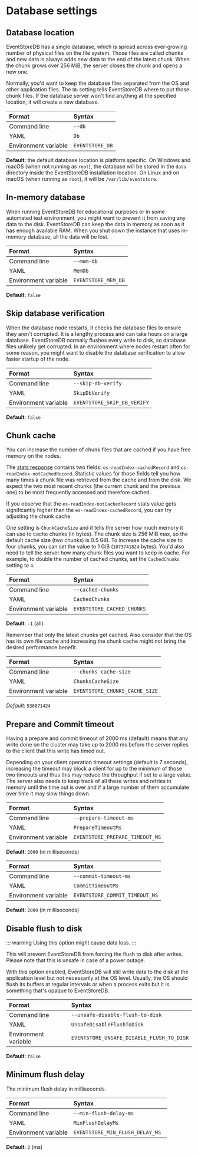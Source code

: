 # Database settings

## Database location

EventStoreDB has a single database, which is spread across ever-growing number of physical files on the file system. Those files are called chunks and new data is always adds new data to the end of the latest chunk. When the chunk grows over 256 MiB, the server closes the chunk and opens a new one.

Normally, you'd want to keep the database files separated from the OS and other application files. The `Db` setting tells EventStoreDB where to put those chunk files. If the database server won't find anything at the specified location, it will create a new database.

| Format               | Syntax |
| :------------------- | :----- |
| Command line         | `--db` |
| YAML                 | `Db` |
| Environment variable | `EVENTSTORE_DB` | 

**Default**: the default database location is platform specific. On Windows and macOS (when not running as `root`), the database will be stored in the `data` directory inside the EventStoreDB installation location. On Linux and on macOS (when running as `root`), it will be `/var/lib/eventstore`. 

## In-memory database

When running EventStoreDB for educational purposes or in some automated test environment, you might want to prevent it from saving any data to the disk. EventStoreDB can keep the data in memory as soon as it has enough available RAM. When you shut down the instance that uses in-memory database, all the data will be lost.

| Format               | Syntax |
| :------------------- | :----- |
| Command line         | `--mem-db` |
| YAML                 | `MemDb` |
| Environment variable | `EVENTSTORE_MEM_DB` | 

**Default**: `false`

## Skip database verification

When the database node restarts, it checks the database files to ensure they aren't corrupted. It is a lengthy process and can take hours on a large database. EventStoreDB normally flushes every write to disk, so database files unlikely get corrupted. In an environment where nodes restart often for some reason, you might want to disable the database verification to allow faster startup of the node.

| Format               | Syntax |
| :------------------- | :----- |
| Command line         | `--skip-db-verify` |
| YAML                 | `SkipDbVerify` |
| Environment variable | `EVENTSTORE_SKIP_DB_VERIFY` | 

**Default**: `false`

## Chunk cache

You can increase the number of chunk files that are cached if you have free memory on the nodes. 

The [stats response](../operations/diagnostics.md#stats-and-metrics) contains two fields: `es-readIndex-cachedRecord` and `es-readIndex-notCachedRecord`. Statistic values for those fields tell you how many times a chunk file was retrieved from the cache and from the disk. We expect the two most recent chunks (the current chunk and the previous one) to be most frequently accessed and therefore cached.

If you observe that the `es-readIndex-notCachedRecord` stats value gets significantly higher than the `es-readIndex-cachedRecord`, you can try adjusting the chunk cache.

One setting is `ChunkCacheSize` and it tells the server how much memory it can use to cache chunks (in bytes). The chunk size is 256 MiB max, so the default cache size (two chunks) is 0.5 GiB. To increase the cache size to four chunks, you can set the value to 1 GiB (`1073741824` bytes). You'd also need to tell the server how many chunk files you want to keep in cache. For example, to double the number of cached chunks, set the `CachedChunks` setting to `4`.

| Format               | Syntax |
| :------------------- | :----- |
| Command line         | `--cached-chunks` |
| YAML                 | `CachedChunks ` |
| Environment variable | `EVENTSTORE_CACHED_CHUNKS` | 

**Default**: `-1` (all)

Remember that only the latest chunks get cached. Also consider that the OS has its own file cache and increasing the chunk cache might not bring the desired performance benefit.

| Format               | Syntax |
| :------------------- | :----- |
| Command line         | `--chunks-cache-size` |
| YAML                 | `ChunksCacheSize ` |
| Environment variable | `EVENTSTORE_CHUNKS_CACHE_SIZE` | 

*Default*: `536871424`

## Prepare and Commit timeout

Having a prepare and commit timeout of 2000 ms (default) means that any write done on the cluster may take up to 2000 ms before the server replies to the client that this write has timed out.

Depending on your client operation timeout settings (default is 7 seconds), increasing the timeout may block a client for up to the minimum of those two timeouts and thus this may reduce the throughput if set to a large value. The server also needs to keep track of all these writes and retries in memory until the time out is over and if a large number of them accumulate over time it may slow things down.

| Format               | Syntax |
| :------------------- | :----- |
| Command line         | `--prepare-timeout-ms` |
| YAML                 | `PrepareTimeoutMs` |
| Environment variable | `EVENTSTORE_PREPARE_TIMEOUT_MS` |

**Default**: `2000` (in milliseconds)

| Format               | Syntax |
| :------------------- | :----- |
| Command line         | `--commit-timeout-ms` |
| YAML                 | `CommitTimeoutMs` |
| Environment variable | `EVENTSTORE_COMMIT_TIMEOUT_MS` |

**Default**: `2000` (in milliseconds)

## Disable flush to disk

::: warning
Using this option might cause data loss.
:::

This will prevent EventStoreDB from forcing the flush to disk after writes. Please note that this is unsafe in case of a power outage.

With this option enabled, EventStoreDB will still write data to the disk at the application level but not necessarily at the OS level. Usually, the OS should flush its buffers at regular intervals or when a process exits but it is something that's opaque to EventStoreDB.

| Format               | Syntax |
| :------------------- | :----- |
| Command line         | `--unsafe-disable-flush-to-disk` |
| YAML                 | `UnsafeDisableFlushToDisk` |
| Environment variable | `EVENTSTORE_UNSAFE_DISABLE_FLUSH_TO_DISK` | 

**Default**: `false`

## Minimum flush delay

The minimum flush delay in milliseconds.
<!-- TODO -->

| Format               | Syntax |
| :------------------- | :----- |
| Command line         | `--min-flush-delay-ms` |
| YAML                 | `MinFlushDelayMs` |
| Environment variable | `EVENTSTORE_MIN_FLUSH_DELAY_MS ` | 

**Default**: `2` (ms)




